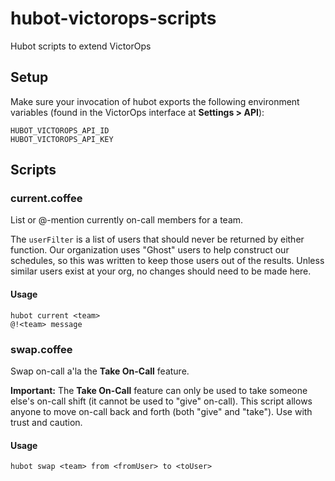 # hubot-victorops-scripts
Hubot scripts to extend VictorOps

## Setup
Make sure your invocation of hubot exports the following environment variables (found in the VictorOps interface at **Settings > API**):

    HUBOT_VICTOROPS_API_ID
    HUBOT_VICTOROPS_API_KEY

## Scripts
### current.coffee
List or @-mention currently on-call members for a team.

The `userFilter` is a list of users that should never be returned by either function. Our organization uses "Ghost" users to help construct our schedules, so this was written to keep those users out of the results. Unless similar users exist at your org, no changes should need to be made here.

#### Usage
```
hubot current <team>
@!<team> message
```

### swap.coffee
Swap on-call a'la the **Take On-Call** feature.

**Important:** The **Take On-Call** feature can only be used to take someone else's on-call shift (it cannot be used to "give" on-call). This script allows anyone to move on-call back and forth (both "give" and "take"). Use with trust and caution.

#### Usage
```
hubot swap <team> from <fromUser> to <toUser>
```
